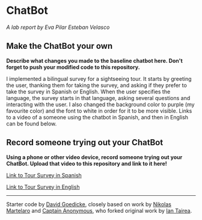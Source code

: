 # ChatBot

*A lab report by Eva Pilar Esteban Velasco*

## Make the ChatBot your own

**Describe what changes you made to the baseline chatbot here. Don't forget to push your modified code to this repository.**

I implemented a bilingual survey for a sightseeing tour. It starts by greeting the user, thanking them for taking the survey, and asking if they prefer to take the survey in Spanish or English. When the user specifies the language, the survey starts in that language, asking several questions and interacting with the user. I also changed the background color to purple (my favourite color) and the font to white in order for it to be more visible. Links to a video of a someone using the chatbot in Spanish, and then in English can be found below.

## Record someone trying out your ChatBot

**Using a phone or other video device, record someone trying out your ChatBot. Upload that video to this repository and link to it here!**

[Link to Tour Survey in Spanish](https://www.youtube.com/watch?v=3VgwrQ4O5p8)

[Link to Tour Survey in English](https://www.youtube.com/watch?v=y95v9iC5Qdo)

---
Starter code by [David Goedicke](mailto:da.goedicke@gmail.com), closely based on work by [Nikolas Martelaro](mailto:nmartelaro@gmail.com) and [Captain Anonymous](https://codepen.io/anon/pen/PEVYXz), who forked original work by [Ian Tairea](https://codepen.io/mrtairea/pen/yJapwv).
